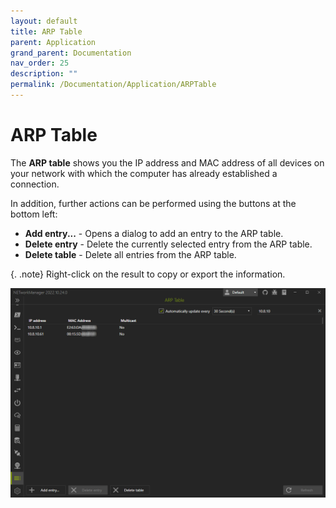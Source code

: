 ```yaml
---
layout: default
title: ARP Table
parent: Application
grand_parent: Documentation
nav_order: 25
description: ""
permalink: /Documentation/Application/ARPTable
---
```

# ARP Table

The **ARP table** shows you the IP address and MAC address of all devices on your network with which the computer has already established a connection.

In addition, further actions can be performed using the buttons at the bottom left:
- **Add entry...** - Opens a dialog to add an entry to the ARP table.
- **Delete entry** - Delete the currently selected entry from the ARP table.
- **Delete table** - Delete all entries from the ARP table.

{. .note}
Right-click on the result to copy or export the information.

![ARPTable](25_ARPTable.png)
